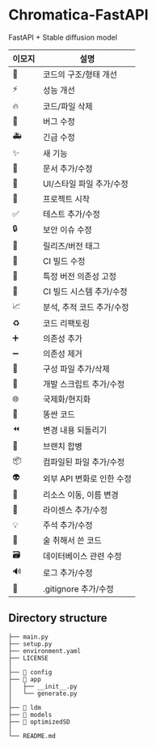 # Chromatica-FastAPI

FastAPI + Stable diffusion model

| 이모지 | 설명 |
| --- | --- |
| :art: | 코드의 구조/형태 개선 |
| :zap: | 성능 개선 |
| :fire: | 코드/파일 삭제 |
| :bug: | 버그 수정 |
| :ambulance: | 긴급 수정 |
| :sparkles: | 새 기능 |
| :memo: | 문서 추가/수정 |
| :lipstick: | UI/스타일 파일 추가/수정 |
| :tada: | 프로젝트 시작 |
| :white_check_mark: | 테스트 추가/수정 |
| :lock: | 보안 이슈 수정 |
| :bookmark: | 릴리즈/버전 태그 |
| :green_heart: | CI 빌드 수정 |
| :pushpin: | 특정 버전 의존성 고정 |
| :construction_worker: | CI 빌드 시스템 추가/수정 |
| :chart_with_upwards_trend: | 분석, 추적 코드 추가/수정 |
| :recycle: | 코드 리팩토링 |
| :heavy_plus_sign: | 의존성 추가 |
| :heavy_minus_sign: | 의존성 제거 |
| :wrench: | 구성 파일 추가/삭제 |
| :hammer: | 개발 스크립트 추가/수정 |
| :globe_with_meridians: | 국제화/현지화 |
| :poop: | 똥싼 코드 |
| :rewind: | 변경 내용 되돌리기 |
| :twisted_rightwards_arrows: | 브랜치 합병 |
| :package: | 컴파일된 파일 추가/수정 |
| :alien: | 외부 API 변화로 인한 수정 |
| :truck: | 리소스 이동, 이름 변경 |
| :page_facing_up: | 라이센스 추가/수정 |
| :bulb: | 주석 추가/수정 |
| :beers: | 술 취해서 쓴 코드 |
| :card_file_box: | 데이터베이스 관련 수정 |
| :loud_sound: | 로그 추가/수정 |
| :see_no_evil: | .gitignore 추가/수정 |

## Directory structure

```
├── main.py
├── setup.py
├── environment.yaml
├── LICENSE
│ 
├── 📁 config
├── 📁 app
│ 	├── __init__.py
│	└── generate.py
│
├── 📁 ldm
├── 📁 models
├── 📁 optimizedSD
│
└── README.md
```
